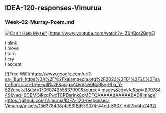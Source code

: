 ## IDEA-120-responses-Vimurua
### Week-02-Murray-Poem.md

 [![Can't Help Myself](https://www.guggenheim.org/wp-content/uploads/2016/01/2016.40_ph_web_2.jpg)]([[https://github.com/Vimurua/IDEA-120-responses-Vimurua/assets/156378408/76463899-cccd-440c-b7d0-36de394c47bd)
(https://www.youtube.com/watch?v=ZS4Bpr2BgnE)
  
I blink  
I move   
I turn   
I cry   
I accept
 
[![Free Will](https://www.google.com/url?sa=i&url=https%3A%2F%2Fkalampedia.org%2F2022%2F01%2F20%2Fsam-harris-on-free-will%2F&psig=AOvVaw0BxRKv-PLo_Y-52YeoakJ1&ust=1706074255837000&source=images&cd=vfe&opi=89978449&ved=0CBMQjRxqFwoTCPDsrInk8oMDFQAAAAAdAAAAABAD![image](https://github.com/Vimurua/IDEA-120-responses-Vimurua/assets/156378408/4e53f6d5-9074-44ed-8907-d4f7bd4b2432)
